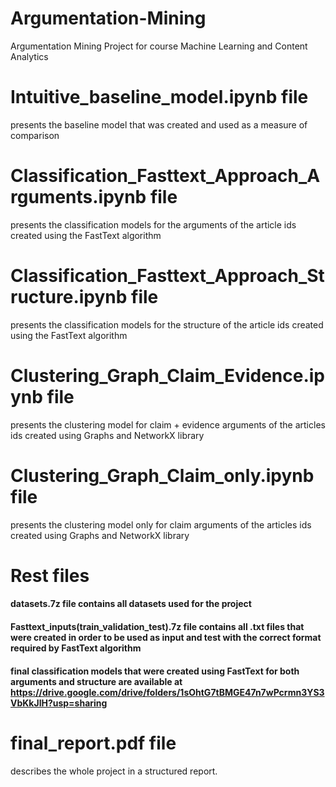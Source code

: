 # Argumentation-Mining
Argumentation Mining Project for course Machine Learning and Content Analytics

# Intuitive_baseline_model.ipynb file 
presents the baseline model that was created and used as a measure of comparison

# Classification_Fasttext_Approach_Arguments.ipynb file 
presents the classification models for the arguments of the article ids created using the FastText algorithm

# Classification_Fasttext_Approach_Structure.ipynb file 
presents the classification models for the structure of the article ids created using the FastText algorithm

# Clustering_Graph_Claim_Evidence.ipynb file 
presents the clustering model for claim + evidence arguments of the articles ids created using Graphs and NetworkX library

# Clustering_Graph_Claim_only.ipynb file 
presents the clustering model only for claim arguments of the articles ids created using Graphs and NetworkX library


# Rest files
#### datasets.7z file contains all datasets used for the project
#### Fasttext_inputs(train_validation_test).7z file contains all .txt files that were created in order to be used as input and test with the correct format required by FastText algorithm
#### final classification models that were created using FastText for both arguments and structure are available at https://drive.google.com/drive/folders/1sOhtG7tBMGE47n7wPcrmn3YS3VbKkJlH?usp=sharing



# final_report.pdf file 
describes the whole project in a structured report.
